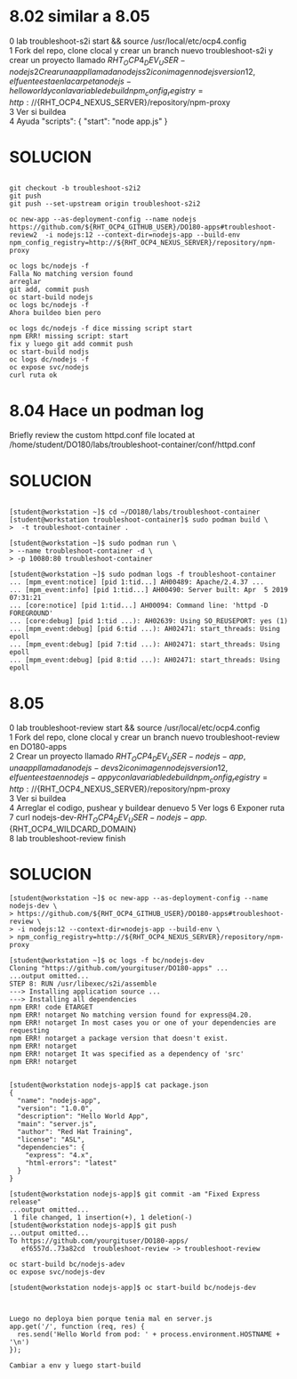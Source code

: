 # 8.02 similar a 8.05  
0 lab troubleshoot-s2i start &&  source /usr/local/etc/ocp4.config  
1 Fork del repo, clone clocal y crear un branch nuevo troubleshoot-s2i y crear un proyecto llamado ${RHT_OCP4_DEV_USER}-nodejs  
2 Crear una app llamada nodejs s2i con imagen nodejs version 12, el fuente esta en la carpeta nodejs-helloworld  y con la variable de build npm_config_registry=http://${RHT_OCP4_NEXUS_SERVER}/repository/npm-proxy  
3 Ver si buildea  
4 Ayuda "scripts": { "start": "node app.js" }  

# SOLUCION

```

git checkout -b troubleshoot-s2i2
git push
git push --set-upstream origin troubleshoot-s2i2

oc new-app --as-deployment-config --name nodejs  https://github.com/${RHT_OCP4_GITHUB_USER}/DO180-apps#troubleshoot-review2  -i nodejs:12 --context-dir=nodejs-app --build-env  npm_config_registry=http://${RHT_OCP4_NEXUS_SERVER}/repository/npm-proxy

oc logs bc/nodejs -f
Falla No matching version found
arreglar
git add, commit push
oc start-build nodejs
oc logs bc/nodejs -f
Ahora buildeo bien pero 

oc logs dc/nodejs -f dice missing script start
npm ERR! missing script: start
fix y luego git add commit push
oc start-build nodjs
oc logs dc/nodejs -f
oc expose svc/nodejs
curl ruta ok
```



# 8.04 Hace un podman log 

Briefly review the custom httpd.conf file located at /home/student/DO180/labs/troubleshoot-container/conf/httpd.conf

# SOLUCION

```

[student@workstation ~]$ cd ~/DO180/labs/troubleshoot-container
[student@workstation troubleshoot-container]$ sudo podman build \
>  -t troubleshoot-container .

[student@workstation ~]$ sudo podman run \
> --name troubleshoot-container -d \
> -p 10080:80 troubleshoot-container

[student@workstation ~]$ sudo podman logs -f troubleshoot-container
... [mpm_event:notice] [pid 1:tid...] AH00489: Apache/2.4.37 ...
... [mpm_event:info] [pid 1:tid...] AH00490: Server built: Apr  5 2019 07:31:21
... [core:notice] [pid 1:tid...] AH00094: Command line: 'httpd -D FOREGROUND'
... [core:debug] [pid 1:tid ...): AH02639: Using SO_REUSEPORT: yes (1)
... [mpm_event:debug] [pid 6:tid ...): AH02471: start_threads: Using epoll
... [mpm_event:debug] [pid 7:tid ...): AH02471: start_threads: Using epoll
... [mpm_event:debug] [pid 8:tid ...): AH02471: start_threads: Using epoll
```







# 8.05
0 lab troubleshoot-review start  && source /usr/local/etc/ocp4.config  
1 Fork del repo, clone clocal y crear un branch nuevo  troubleshoot-review en DO180-apps  
2 Crear un proyecto llamado ${RHT_OCP4_DEV_USER}-nodejs-app, una app llamada nodejs-dev s2i con imagen nodejs version 12, el fuente esta en nodejs-app y con la variable de build npm_config_registry=http://${RHT_OCP4_NEXUS_SERVER}/repository/npm-proxy  
3 Ver si buildea  
4 Arreglar el codigo, pushear y buildear denuevo
5 Ver logs
6 Exponer ruta
7 curl nodejs-dev-${RHT_OCP4_DEV_USER}-nodejs-app.${RHT_OCP4_WILDCARD_DOMAIN}  
8 lab troubleshoot-review finish  


# SOLUCION
```
[student@workstation ~]$ oc new-app --as-deployment-config --name nodejs-dev \
> https://github.com/${RHT_OCP4_GITHUB_USER}/DO180-apps#troubleshoot-review \
> -i nodejs:12 --context-dir=nodejs-app --build-env \
> npm_config_registry=http://${RHT_OCP4_NEXUS_SERVER}/repository/npm-proxy

[student@workstation ~]$ oc logs -f bc/nodejs-dev
Cloning "https://github.com/yourgituser/DO180-apps" ...
...output omitted...
STEP 8: RUN /usr/libexec/s2i/assemble
---> Installing application source ...
---> Installing all dependencies
npm ERR! code ETARGET
npm ERR! notarget No matching version found for express@4.20.
npm ERR! notarget In most cases you or one of your dependencies are requesting
npm ERR! notarget a package version that doesn't exist.
npm ERR! notarget
npm ERR! notarget It was specified as a dependency of 'src'
npm ERR! notarget


[student@workstation nodejs-app]$ cat package.json
{
  "name": "nodejs-app",
  "version": "1.0.0",
  "description": "Hello World App",
  "main": "server.js",
  "author": "Red Hat Training",
  "license": "ASL",
  "dependencies": {
    "express": "4.x",
    "html-errors": "latest"
  }
}

[student@workstation nodejs-app]$ git commit -am "Fixed Express release"
...output omitted...
 1 file changed, 1 insertion(+), 1 deletion(-)
[student@workstation nodejs-app]$ git push
...output omitted...
To https://github.com/yourgituser/DO180-apps/
   ef6557d..73a82cd  troubleshoot-review -> troubleshoot-review

oc start-build bc/nodejs-adev
oc expose svc/nodejs-dev

[student@workstation nodejs-app]$ oc start-build bc/nodejs-dev



Luego no deploya bien porque tenia mal en server.js
app.get('/', function (req, res) {
  res.send('Hello World from pod: ' + process.environment.HOSTNAME + '\n')
});

Cambiar a env y luego start-build
```
